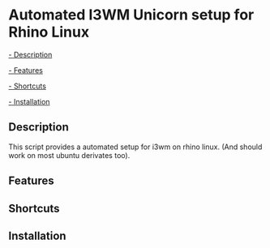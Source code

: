 # Automated I3WM Unicorn setup for Rhino Linux

[- Description](#Description)

[- Features](#Features)

[- Shortcuts](#Shortcuts)

[- Installation](#Installation)


## Description
This script provides a automated setup for i3wm on rhino linux. (And should work on most ubuntu derivates too).



## Features

## Shortcuts


## Installation

